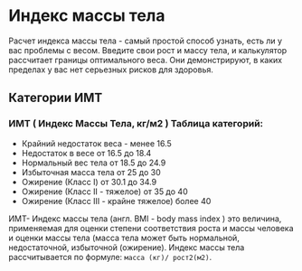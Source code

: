 #	Индекс массы тела

Расчет индекса массы тела - самый простой способ узнать, есть ли у вас проблемы с весом. Введите свои рост и массу тела, и калькулятор рассчитает границы оптимального веса. Они демонстрируют, в каких пределах у вас нет серьезных рисков для здоровья.

##	Категории ИМТ

###	ИМТ ( Индекс Массы Тела, кг/м2 ) Таблица категорий:

* Крайний недостаток веса - менее 16.5 
* Недостаток в весе от 16.5 до 18.4 
* Нормальный вес тела от 18.5 до 24.9 
* Избыточная масса тела от 25 до 30
* Ожирение (Класс I) от 30.1 до 34.9 
* Ожирение (Класс II - тяжелое) от 35 до 40 
* Ожирение (Класс III - крайне тяжелое) более 40

ИМТ- Индекс массы тела (англ. BMI - body mass index ) это величина, применяемая для оценки степени соответствия роста и массы человека и оценки массы тела (масса тела может быть нормальной, недостаточной, избыточной (ожирение). Индекс массы тела рассчитывается по формуле: `масса (кг)/ рост2(м2)`.